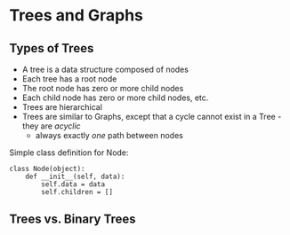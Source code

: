 # Trees and Graphs

## Types of Trees
* A tree is a data structure composed of nodes
* Each tree has a root node
* The root node has zero or more child nodes
* Each child node has zero or more child nodes, etc.
* Trees are hierarchical
* Trees are similar to Graphs, except that a cycle cannot exist in a Tree - they are *acyclic*
	* always exactly *one* path between nodes

Simple class definition for Node:

```python3
class Node(object):
    def __init__(self, data):
        self.data = data
        self.children = []
```

## Trees vs. Binary Trees

